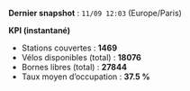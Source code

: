 **Dernier snapshot** : `11/09 12:03` (Europe/Paris)

**KPI (instantané)**

- Stations couvertes : **1469**
- Vélos disponibles (total) : **18076**
- Bornes libres (total) : **27844**
- Taux moyen d’occupation : **37.5 %**
